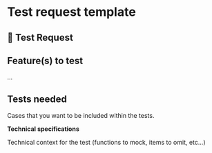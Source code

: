 # Test request template

## 🎯 Test Request

## Feature(s) to test

...

## Tests needed

Cases that you want to be included within the tests.

**Technical specifications**

Technical context for the test (functions to mock, items to omit, etc...)
